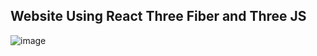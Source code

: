 ## Website Using React Three Fiber and Three JS
![image](https://github.com/V31L0x1/React-Three-Fiber/assets/63537300/bcf1ba5e-0153-4a16-8ed6-9a8c76920881)
